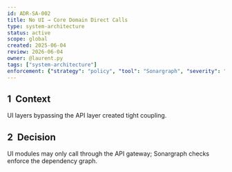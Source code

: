 ```yaml
---
id: ADR-SA-002
title: No UI → Core Domain Direct Calls
type: system-architecture
status: active
scope: global
created: 2025-06-04
review: 2026-06-04
owner: @laurent.py
tags: ["system-architecture"]
enforcement: {"strategy": "policy", "tool": "Sonargraph", "severity": "error"}
---
```

## 1  Context
UI layers bypassing the API layer created tight coupling.

## 2  Decision
UI modules may only call through the API gateway; Sonargraph checks enforce the dependency graph.
